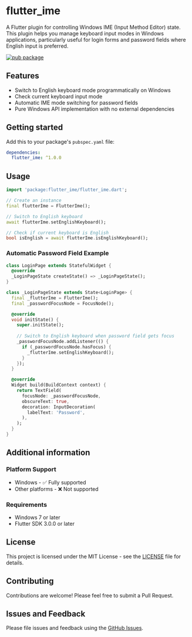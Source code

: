 # flutter_ime

A Flutter plugin for controlling Windows IME (Input Method Editor) state. This plugin helps you manage keyboard input modes in Windows applications, particularly useful for login forms and password fields where English input is preferred.

[![pub package](https://img.shields.io/pub/v/flutter_ime.svg)](https://pub.dev/packages/flutter_ime)

## Features

* Switch to English keyboard mode programmatically on Windows
* Check current keyboard input mode
* Automatic IME mode switching for password fields
* Pure Windows API implementation with no external dependencies

## Getting started

Add this to your package's `pubspec.yaml` file:

```yaml
dependencies:
  flutter_ime: ^1.0.0
```

## Usage

```dart
import 'package:flutter_ime/flutter_ime.dart';

// Create an instance
final flutterIme = FlutterIme();

// Switch to English keyboard
await flutterIme.setEnglishKeyboard();

// Check if current keyboard is English
bool isEnglish = await flutterIme.isEnglishKeyboard();
```

### Automatic Password Field Example

```dart
class LoginPage extends StatefulWidget {
  @override
  _LoginPageState createState() => _LoginPageState();
}

class _LoginPageState extends State<LoginPage> {
  final _flutterIme = FlutterIme();
  final _passwordFocusNode = FocusNode();

  @override
  void initState() {
    super.initState();
    
    // Switch to English keyboard when password field gets focus
    _passwordFocusNode.addListener(() {
      if (_passwordFocusNode.hasFocus) {
        _flutterIme.setEnglishKeyboard();
      }
    });
  }

  @override
  Widget build(BuildContext context) {
    return TextField(
      focusNode: _passwordFocusNode,
      obscureText: true,
      decoration: InputDecoration(
        labelText: 'Password',
      ),
    );
  }
}
```

## Additional information

### Platform Support

* Windows - ✅ Fully supported
* Other platforms - ❌ Not supported

### Requirements

* Windows 7 or later
* Flutter SDK 3.0.0 or later

## License

This project is licensed under the MIT License - see the [LICENSE](LICENSE) file for details.

## Contributing

Contributions are welcome! Please feel free to submit a Pull Request.

## Issues and Feedback

Please file issues and feedback using the [GitHub Issues](https://github.com/kihyun1998/flutter_ime/issues).